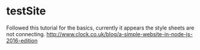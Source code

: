 # testSite
Followed this tutorial for the basics, currently it appears the style sheets are not connecting. 
http://www.clock.co.uk/blog/a-simple-website-in-node-js-2016-edition